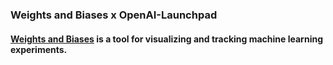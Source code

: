 ### Weights and Biases x OpenAI-Launchpad

#### [Weights and Biases](https://www.wandb.com/) is a tool for visualizing and tracking machine learning experiments.